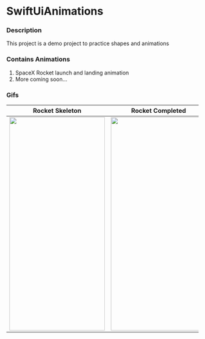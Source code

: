 # SwiftUiAnimations 
### Description
This project is a demo project to practice shapes and animations

### Contains Animations 
1. SpaceX Rocket launch and landing animation
2. More coming soon...

### Gifs
| Rocket Skeleton | Rocket Completed |
| --- | --- |
| <img src="https://user-images.githubusercontent.com/17673476/167262137-e784db5f-0d55-4aeb-917c-071c2fa76c5c.gif" width="250" height="560" /> | <img src="https://user-images.githubusercontent.com/17673476/167271344-1fb57740-0581-4bc9-927a-9254af705aa8.gif" width="250" height="560" /> |
